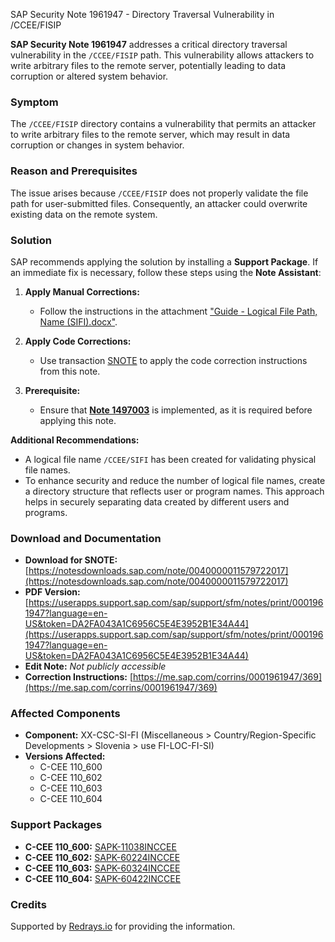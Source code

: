 SAP Security Note 1961947 - Directory Traversal Vulnerability in /CCEE/FISIP

**SAP Security Note 1961947** addresses a critical directory traversal vulnerability in the `/CCEE/FISIP` path. This vulnerability allows attackers to write arbitrary files to the remote server, potentially leading to data corruption or altered system behavior.

### **Symptom**
The `/CCEE/FISIP` directory contains a vulnerability that permits an attacker to write arbitrary files to the remote server, which may result in data corruption or changes in system behavior.

### **Reason and Prerequisites**
The issue arises because `/CCEE/FISIP` does not properly validate the file path for user-submitted files. Consequently, an attacker could overwrite existing data on the remote system.

### **Solution**
SAP recommends applying the solution by installing a **Support Package**. If an immediate fix is necessary, follow these steps using the **Note Assistant**:

1. **Apply Manual Corrections:**
   - Follow the instructions in the attachment ["Guide - Logical File Path, Name (SIFI).docx"](https://userapps.support.sap.com/sap/support/sapnotes/public/services/attachment.htm?iv_key=012006153200000025552014&iv_version=0002&iv_guid=EE02134E4CB7F54E8D684447F5F547FD).

2. **Apply Code Corrections:**
   - Use transaction [SNOTE](https://me.sap.com/snote) to apply the code correction instructions from this note.

3. **Prerequisite:**
   - Ensure that **[Note 1497003](https://me.sap.com/notes/1497003)** is implemented, as it is required before applying this note.

**Additional Recommendations:**
- A logical file name `/CCEE/SIFI` has been created for validating physical file names.
- To enhance security and reduce the number of logical file names, create a directory structure that reflects user or program names. This approach helps in securely separating data created by different users and programs.

### **Download and Documentation**
- **Download for SNOTE:** [https://notesdownloads.sap.com/note/0040000011579722017](https://notesdownloads.sap.com/note/0040000011579722017)
- **PDF Version:** [https://userapps.support.sap.com/sap/support/sfm/notes/print/0001961947?language=en-US&token=DA2FA043A1C6956C5E4E3952B1E34A44](https://userapps.support.sap.com/sap/support/sfm/notes/print/0001961947?language=en-US&token=DA2FA043A1C6956C5E4E3952B1E34A44)
- **Edit Note:** *Not publicly accessible*
- **Correction Instructions:** [https://me.sap.com/corrins/0001961947/369](https://me.sap.com/corrins/0001961947/369)

### **Affected Components**
- **Component:** XX-CSC-SI-FI (Miscellaneous > Country/Region-Specific Developments > Slovenia > use FI-LOC-FI-SI)
- **Versions Affected:**
  - C-CEE 110_600
  - C-CEE 110_602
  - C-CEE 110_603
  - C-CEE 110_604

### **Support Packages**
- **C-CEE 110_600:** [SAPK-11038INCCEE](https://me.sap.com/supportpackage/SAPK-11038INCCEE)
- **C-CEE 110_602:** [SAPK-60224INCCEE](https://me.sap.com/supportpackage/SAPK-60224INCCEE)
- **C-CEE 110_603:** [SAPK-60324INCCEE](https://me.sap.com/supportpackage/SAPK-60324INCCEE)
- **C-CEE 110_604:** [SAPK-60422INCCEE](https://me.sap.com/supportpackage/SAPK-60422INCCEE)

### **Credits**
Supported by [Redrays.io](https://redrays.io) for providing the information.